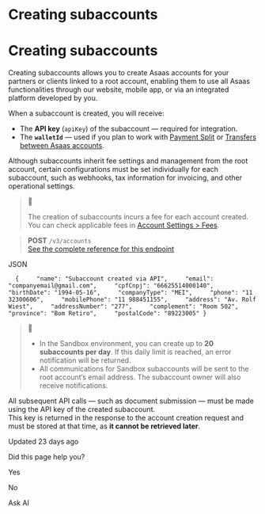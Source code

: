 # Creating subaccounts

# Creating subaccounts

Creating subaccounts allows you to create Asaas accounts for your partners or clients linked to a root account, enabling them to use all Asaas functionalities through our website, mobile app, or via an integrated platform developed by you.

When a subaccount is created, you will receive:

*   The **API key** (`apiKey`) of the subaccount — required for integration.
*   The **`walletId`** — used if you plan to work with [Payment Split]() or [Transfers between Asaas accounts]().

Although subaccounts inherit fee settings and management from the root account, certain configurations must be set individually for each subaccount, such as webhooks, tax information for invoicing, and other operational settings.

> 📘
> 
> The creation of subaccounts incurs a fee for each account created. You can check applicable fees in [Account Settings > Fees]().

> **POST** `/v3/accounts`  
> [See the complete reference for this endpoint]()

JSON

`   {     "name": "Subaccount created via API",     "email": "companyemail@gmail.com",     "cpfCnpj": "66625514000140",     "birthDate": "1994-05-16",     "companyType": "MEI",     "phone": "11 32300606",     "mobilePhone": "11 988451155",     "address": "Av. Rolf Wiest",     "addressNumber": "277",     "complement": "Room 502",     "province": "Bom Retiro",     "postalCode": "89223005" }   `

> 🚧
> 
> *   In the Sandbox environment, you can create up to **20 subaccounts per day**. If this daily limit is reached, an error notification will be returned.
> *   All communications for Sandbox subaccounts will be sent to the root account’s email address. The subaccount owner will also receive notifications.

All subsequent API calls — such as document submission — must be made using the API key of the created subaccount.  
This key is returned in the response to the account creation request and must be stored at that time, as **it cannot be retrieved later**.

Updated 23 days ago

Did this page help you?

Yes

No

Ask AI